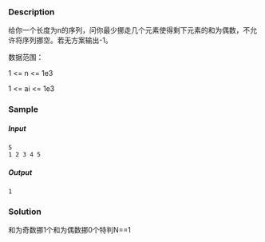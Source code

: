 ### Description

给你一个长度为n的序列，问你最少挪走几个元素使得剩下元素的和为偶数，不允许将序列挪空。若无方案输出-1。

数据范围：

1 <= n <= 1e3

1 <= ai <= 1e3

### Sample

##### Input

```
5
1 2 3 4 5
```

##### Output

```
1
```

### Solution

和为奇数挪1个和为偶数挪0个特判N==1
